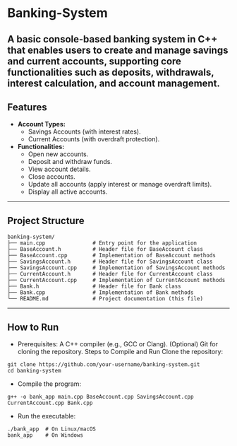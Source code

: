 # Banking-System
A basic console-based banking system in C++ that enables users to create and manage savings and current accounts, supporting core functionalities such as deposits, withdrawals, interest calculation, and account management.
---

## Features
- **Account Types:**
  - Savings Accounts (with interest rates).
  - Current Accounts (with overdraft protection).
- **Functionalities:**
  - Open new accounts.
  - Deposit and withdraw funds.
  - View account details.
  - Close accounts.
  - Update all accounts (apply interest or manage overdraft limits).
  - Display all active accounts.

---

## Project Structure

```plaintext
banking-system/
├── main.cpp               # Entry point for the application
├── BaseAccount.h          # Header file for BaseAccount class
├── BaseAccount.cpp        # Implementation of BaseAccount methods
├── SavingsAccount.h       # Header file for SavingsAccount class
├── SavingsAccount.cpp     # Implementation of SavingsAccount methods
├── CurrentAccount.h       # Header file for CurrentAccount class
├── CurrentAccount.cpp     # Implementation of CurrentAccount methods
├── Bank.h                 # Header file for Bank class
├── Bank.cpp               # Implementation of Bank methods
└── README.md              # Project documentation (this file)
```

---

## How to Run
- Prerequisites:
A C++ compiler (e.g., GCC or Clang).
(Optional) Git for cloning the repository.
Steps to Compile and Run
Clone the repository:
```plaintext
git clone https://github.com/your-username/banking-system.git
cd banking-system
```

- Compile the program:
```plaintext
g++ -o bank_app main.cpp BaseAccount.cpp SavingsAccount.cpp CurrentAccount.cpp Bank.cpp
```
- Run the executable:
```plaintext
./bank_app  # On Linux/macOS
bank_app    # On Windows
```







